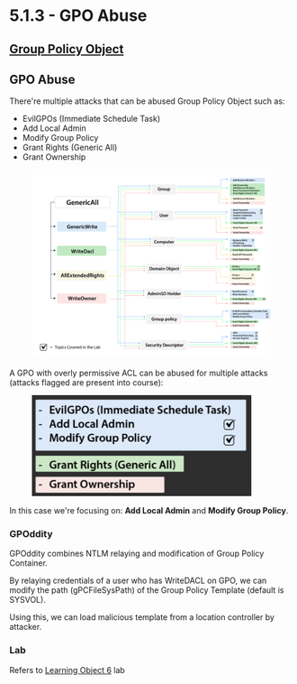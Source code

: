 # 5.1.3 - GPO Abuse

## [Group Policy Object](../../network-security-2/2.1-1.md)

## GPO Abuse

There're multiple attacks that can be abused Group Policy Object such as:

* EvilGPOs (Immediate Schedule Task)
* Add Local Admin
* Modify Group Policy
* Grant Rights (Generic All)
* Grant Ownership

<figure><img src="../../../.gitbook/assets/image (14).png" alt=""><figcaption></figcaption></figure>

A GPO with overly permissive ACL can be abused for multiple attacks (attacks flagged are present into course):

<figure><img src="../../../.gitbook/assets/image (15).png" alt=""><figcaption></figcaption></figure>

In this case we're focusing on: **Add Local Admin** and **Modify Group Policy**.

### GPOddity

GPOddity combines NTLM relaying and modification of Group Policy Container.

By relaying credentials of a user who has WriteDACL on GPO, we can modify the path (gPCFileSysPath) of the Group Policy Template (default is SYSVOL).

Using this, we can load malicious template from a location controller by attacker.

### Lab

Refers to [Learning Object 6](../../lab/6-learning-object-6.md) lab
